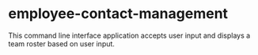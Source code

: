 # employee-contact-management
This command line interface application accepts user input and displays a team roster based on user input. 
